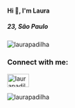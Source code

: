 <h4 align="left">Hi 👋, I'm Laura</h4>
<h5 align="left">23, São Paulo</h5>

<p align="left"> <img src="https://komarev.com/ghpvc/?username=laurapadilha&label=Profile%20views&color=0e75b6&style=flat" alt="laurapadilha" /> </p>

<h3 align="left">Connect with me:</h3>
<p align="left">
<a href="https://linkedin.com/in/laurapadilha" target="blank"><img align="center" src="https://cdn.jsdelivr.net/npm/simple-icons@3.0.1/icons/linkedin.svg" alt="laurapadilha" height="30" width="50" /></a>
</p>

<p><img align="center" src="https://github-readme-stats.vercel.app/api/top-langs?username=laurapadilha&show_icons=true&locale=en&layout=compact" alt="laurapadilha" /></p>
